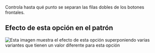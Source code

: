 Controla hasta qué punto se separan las filas dobles de los botones frontales.

## Efecto de esta opción en el patrón

![Esta imagen muestra el efecto de esta opción superponiendo varias variantes que tienen un valor diferente para esta opción](carlita_buttonspacinghorizontal_sample.svg "Efecto de esta opción en el patrón")
